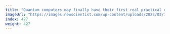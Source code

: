 ```yaml
---
title: "Quantum computers may finally have their first real practical use"
imageUrl: "https://images.newscientist.com/wp-content/uploads/2023/03/17163112/SEI_148704490.jpg?width=600"
index: 427
weight: 427
---
```


